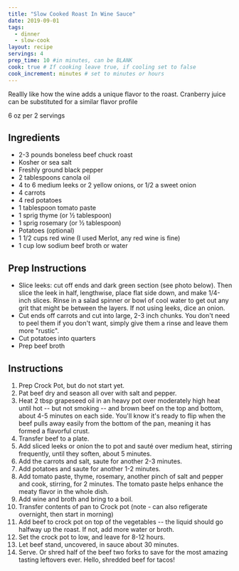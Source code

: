 ```yaml
---
title: "Slow Cooked Roast In Wine Sauce"
date: 2019-09-01
tags: 
  - dinner
  - slow-cook
layout: recipe
servings: 4
prep_time: 10 #in minutes, can be BLANK
cook: true # If cooking leave true, if cooling set to false
cook_increment: minutes # set to minutes or hours
---
```


Reallly like how the wine adds a unique flavor to the roast.  Cranberry juice can be substituted for a similar flavor profile

6 oz per 2 servings

## Ingredients

- 2-3 pounds boneless beef chuck roast
- Kosher or sea salt 
- Freshly ground black pepper
- 2 tablespoons canola oil
- 4 to 6 medium leeks or 2 yellow onions, or 1/2 a sweet onion
- 4 carrots
- 4 red potatoes
- 1 tablespoon tomato paste
- 1 sprig thyme (or ½ tablespoon)
- 1 sprig rosemary (or ½ tablespoon)
- Potatoes (optional)
- 1 1/2 cups red wine (I used Merlot, any red wine is fine)
- 1 cup low sodium beef broth or water

## Prep Instructions


- Slice leeks: cut off ends and dark green section (see photo below). Then slice the leek in half, lengthwise, place flat side down, and make 1/4-inch slices. Rinse in a salad spinner or bowl of cool water to get out any grit that might be between the layers. If not using leeks, dice an onion.
- Cut ends off carrots and cut into large, 2-3 inch chunks. You don't need to peel them if you don't want, simply give them a rinse and leave them more "rustic". 
- Cut potatoes into quarters
- Prep beef broth

## Instructions

1. Prep Crock Pot, but do not start yet.
1. Pat beef dry and season all over with salt and pepper. 
1. Heat 2 tbsp grapeseed oil in an heavy pot over moderately high heat until hot -- but not smoking -- and brown beef on the top and bottom, about 4-5 minutes on each side. You'll know it's ready to flip when the beef pulls away easily from the bottom of the pan, meaning it has formed a flavorful crust. 
1. Transfer beef to a plate.
1. Add sliced leeks or onion the to pot and sauté over medium heat, stirring frequently, until they soften, about 5 minutes.
1. Add the carrots and salt, saute for another 2-3 minutes.
1. Add potatoes and saute for another 1-2 minutes.
1. Add tomato paste, thyme, rosemary, another pinch of salt and pepper and cook, stirring, for 2 minutes. The tomato paste helps enhance the meaty flavor in the whole dish. 
1. Add wine and broth and bring to a boil.
1. Transfer contents of pan to Crock pot (note - can also refigerate overnight, then start in morning)
1. Add beef to crock pot on top of the vegetables -- the liquid should go halfway up the roast. If not, add more water or broth.
1. Set the crock pot to low, and leave for 8-12 hours.
1. Let beef stand, uncovered, in sauce about 30 minutes.
1. Serve. Or shred half of the beef two forks to save for the most amazing tasting leftovers ever. Hello, shredded beef for tacos! 



